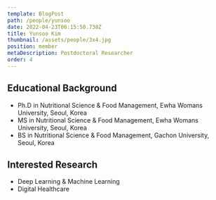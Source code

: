 ```yaml
---
template: BlogPost
path: /people/yunsoo
date: 2022-04-23T06:15:50.738Z
title: Yunsoo Kim
thumbnail: /assets/people/3x4.jpg
position: member
metaDescription: Postdoctoral Researcher
order: 4
---
```


## Educational Background
- Ph.D in Nutritional Science & Food Management, Ewha Womans University, Seoul, Korea
- MS in Nutritional Science & Food Management, Ewha Womans University, Seoul, Korea
- BS in Nutritional Science & Food Management, Gachon University, Seoul, Korea

## Interested Research
- Deep Learning & Machine Learning
- Digital Healthcare
